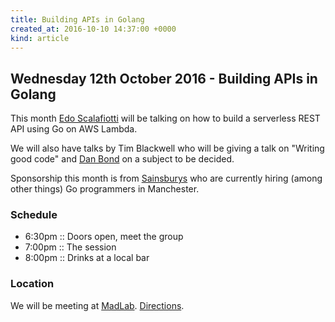 ```yaml
---
title: Building APIs in Golang
created_at: 2016-10-10 14:37:00 +0000
kind: article
---
```


## Wednesday 12th October 2016 - Building APIs in Golang

This month [Edo Scalafiotti](https://twitter.com/edoardo849/) will be talking on how to build a serverless REST API using Go on AWS Lambda.

We will also have talks by Tim Blackwell who will be giving a talk on "Writing good code" and [Dan Bond](https://twitter.com/danbondd/) on a subject to be decided.

Sponsorship this month is from [Sainsburys](https://sainsburys.jobs/) who are currently hiring (among other things) Go programmers in Manchester.

### Schedule

* 6:30pm :: Doors open, meet the group
* 7:00pm :: The session
* 8:00pm :: Drinks at a local bar

### Location

We will be meeting at [MadLab](http://madlab.org.uk/). [Directions](https://madlab.org.uk/).
